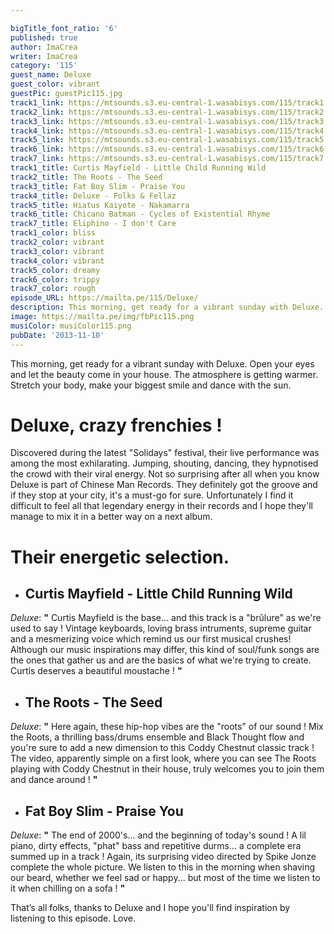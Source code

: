 ```yaml
---

bigTitle_font_ratio: '6'
published: true
author: ImaCrea
writer: ImaCrea
category: '115'
guest_name: Deluxe
guest_color: vibrant
guestPic: guestPic115.jpg
track1_link: https://mtsounds.s3.eu-central-1.wasabisys.com/115/track1.mp3
track2_link: https://mtsounds.s3.eu-central-1.wasabisys.com/115/track2.mp3
track3_link: https://mtsounds.s3.eu-central-1.wasabisys.com/115/track3.mp3
track4_link: https://mtsounds.s3.eu-central-1.wasabisys.com/115/track4.mp3
track5_link: https://mtsounds.s3.eu-central-1.wasabisys.com/115/track5.mp3
track6_link: https://mtsounds.s3.eu-central-1.wasabisys.com/115/track6.mp3
track7_link: https://mtsounds.s3.eu-central-1.wasabisys.com/115/track7.mp3
track1_title: Curtis Mayfield - Little Child Running Wild
track2_title: The Roots - The Seed
track3_title: Fat Boy Slim - Praise You
track4_title: Deluxe - Folks & Fellaz
track5_title: Hiatus Kaiyote - Nakamarra
track6_title: Chicano Batman - Cycles of Existential Rhyme
track7_title: Eliphino - I don't Care
track1_color: bliss
track2_color: vibrant
track3_color: vibrant
track4_color: vibrant
track5_color: dreamy
track6_color: trippy
track7_color: rough
episode_URL: https://mailta.pe/115/Deluxe/
description: This morning, get ready for a vibrant sunday with Deluxe. Open your eyes and let the beauty come in your house. The atmosphere is getting warmer. Stretch your body, make your biggest smile and dance with the sun.
image: https://mailta.pe/img/fbPic115.png
musiColor: musiColor115.png
pubDate: '2013-11-10'
---
```

This morning, get ready for a vibrant sunday with Deluxe. Open your eyes and let the beauty come in your house. The atmosphere is getting warmer. Stretch your body, make your biggest smile and dance with the sun.

# Deluxe, crazy frenchies !

Discovered during the latest "Solidays" festival, their live performance was among the most exhilarating. Jumping, shouting, dancing, they hypnotised the crowd with their viral energy. Not so surprising after all when you know Deluxe is part of Chinese Man Records. They definitely got the groove and if they stop at your city, it's a must-go for sure. Unfortunately I find it difficult to feel all that legendary energy in their records and I hope they'll manage to mix it in a better way on a next album.

# Their energetic selection.

+ ## Curtis Mayfield - Little Child Running Wild
_Deluxe_: **"** Curtis Mayfield is the base... and this track is a "brûlure" as we're used to say ! Vintage keyboards, loving brass intruments, supreme guitar and a mesmerizing voice which remind us our first musical crushes! Although our music inspirations may differ, this kind of soul/funk songs are the ones that gather us and are the basics of what we're trying to create. Curtis deserves a beautiful moustache ! **"** 

+ ## The Roots - The Seed
_Deluxe_: **"** Here again, these hip-hop vibes are the "roots" of our sound ! Mix the Roots, a thrilling bass/drums ensemble and Black Thought flow and you're sure to add a new dimension to this Coddy Chestnut classic track ! The video, apparently simple on a first look, where you can see The Roots playing with Coddy Chestnut in their house, truly welcomes you to join them and dance around !  **"** 

+ ## Fat Boy Slim - Praise You
_Deluxe_: **"** The end of 2000's... and the beginning of today's sound ! A lil piano, dirty effects, "phat" bass and repetitive durms... a complete era summed up in a track ! Again, its surprising video directed by Spike Jonze complete the whole picture. We listen to this in the morning when shaving our beard, whether we feel sad or happy... but most of the time we listen to it when chilling on a sofa ! **"** 


That’s all folks, thanks to Deluxe and I hope you'll find inspiration by listening to this episode. Love.
